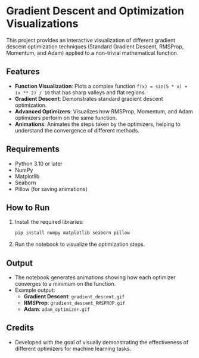 # Gradient Descent and Optimization Visualizations

This project provides an interactive visualization of different gradient descent optimization techniques (Standard Gradient Descent, RMSProp, Momentum, and Adam) applied to a non-trivial mathematical function.

## Features

- **Function Visualization**: Plots a complex function `f(x) = sin(5 * x) + (x ** 2) / 10` that has sharp valleys and flat regions.
- **Gradient Descent**: Demonstrates standard gradient descent optimization.
- **Advanced Optimizers**: Visualizes how RMSProp, Momentum, and Adam optimizers perform on the same function.
- **Animations**: Animates the steps taken by the optimizers, helping to understand the convergence of different methods.

## Requirements

- Python 3.10 or later
- NumPy
- Matplotlib
- Seaborn
- Pillow (for saving animations)

## How to Run

1. Install the required libraries:
    ```bash
    pip install numpy matplotlib seaborn pillow
    ```

2. Run the notebook to visualize the optimization steps.

## Output

- The notebook generates animations showing how each optimizer converges to a minimum on the function.
- Example output:
  - **Gradient Descent**: `gradient_descent.gif`
  - **RMSProp**: `gradient_descent_RMSPROP.gif`
  - **Adam**: `adam_optimizer.gif`

## Credits

- Developed with the goal of visually demonstrating the effectiveness of different optimizers for machine learning tasks.
